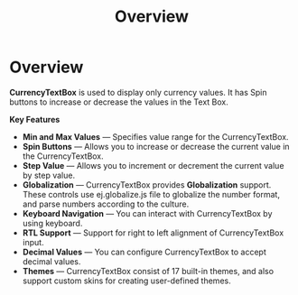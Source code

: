 ﻿---
layout: post
title: Overview
description: overview
platform: Angular-1
control: CurrencyTextBox  
documentation: ug
---

# Overview

**CurrencyTextBox** is used to display only currency values. It has Spin buttons to increase or decrease the values in the Text Box.

**Key Features**

* **Min and Max Values** — Specifies value range for the CurrencyTextBox.
* **Spin Buttons** — Allows you to increase or decrease the current value in the CurrencyTextBox.
* **Step Value** — Allows you to increment or decrement the current value by step value.
* **Globalization** — CurrencyTextBox provides **Globalization** support. These controls use ej.globalize.js file to globalize the number format, and parse numbers according to the culture.
* **Keyboard Navigation** — You can interact with CurrencyTextBox by using keyboard.
* **RTL Support** — Support for right to left alignment of CurrencyTextBox input.
* **Decimal Values** — You can configure CurrencyTextBox to accept decimal values.
* **Themes** — CurrencyTextBox consist of 17 built-in themes, and also support custom skins for creating user-defined themes.